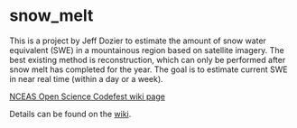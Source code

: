 snow_melt
=========

This is a project by Jeff Dozier to estimate the amount of snow water equivalent (SWE) in a mountainous region based on satellite imagery. The best existing method is reconstruction, which can only be performed after snow melt has completed for the year. The goal is to estimate current SWE in near real time (within a day or a week).

[NCEAS Open Science Codefest wiki page](https://github.com/NCEAS/open-science-codefest/wiki/MchnLrngImgs)

Details can be found on the [wiki](https://github.com/tomquisel/snow_melt/wiki).
